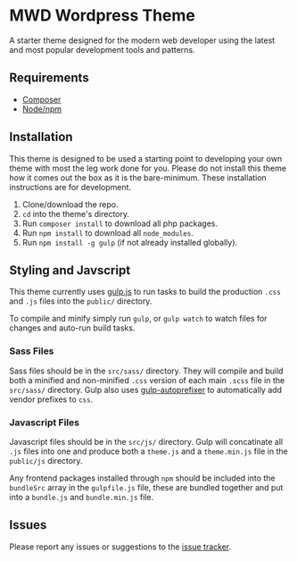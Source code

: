 # MWD Wordpress Theme
A starter theme designed for the modern web developer using the latest and most popular development tools and patterns.

## Requirements
* [Composer](https://getcomposer.org/doc/00-intro.md#installation-linux-unix-osx)
* [Node/npm](https://nodejs.org/en/download/)

## Installation
This theme is designed to be used a starting point to developing your own theme with most the leg work done for you. Please do not install this theme how it comes out the box as it is the bare-minimum. 
These installation instructions are for development.

1. Clone/download the repo.
2. `cd` into the theme's directory.
3. Run `composer install` to download all php packages.
4. Run `npm install` to download all `node_modules`.
5. Run `npm install -g gulp` (if not already installed globally).

## Styling and Javscript
This theme currently uses [gulp.js](http://gulpjs.com/) to run tasks to build the production `.css` and `.js` files into the `public/` directory.

To compile and minify simply run `gulp`, or `gulp watch` to watch files for changes and auto-run build tasks.

### Sass Files
Sass files should be in the `src/sass/` directory. They will compile and build both a minified and non-minified `.css` version of each main `.scss` file in the `src/sass/` directory. Gulp also uses [gulp-autoprefixer](https://github.com/postcss/autoprefixer) to automatically add vendor prefixes to `css`.
### Javascript Files
Javascript files should be in the `src/js/` directory. Gulp will concatinate all `.js` files into one and produce both a `theme.js` and a `theme.min.js` file in the `public/js` directory.

Any frontend packages installed through `npm` should be included into the `bundleSrc` array in the `gulpfile.js` file, these are bundled together and put into a `bundle.js` and `bundle.min.js` file.

## Issues
Please report any issues or suggestions to the [issue tracker](https://github.com/rossjcooper/MWD-Wordpress-Theme/issues).
